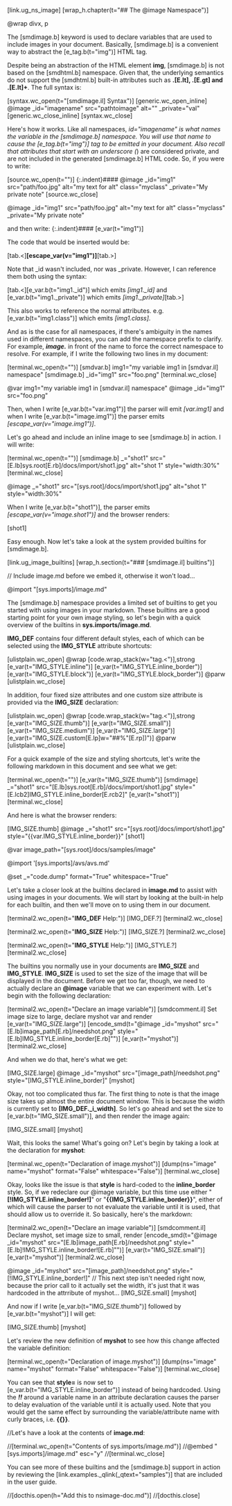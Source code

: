 [link.ug_ns_image]
[wrap_h.chapter(t="## The @image Namespace")]

@wrap divx, p

The [smdimage.b] keyword is used to declare variables that are used to include images in your document. Basically, [smdimage.b] is a convenient way to abstract the [e_tag.b(t="img")] HTML tag. 

Despite being an abstraction of the HTML element **img**, [smdimage.b] is not based on the [smdhtml.b] namespace. Given that, the underlying semantics do not support the [smdhtml.b] built-in attributes such as **.[E.lt], .[E.gt] and .[E.lt]+**. The full syntax is:

[syntax.wc_open(t="[smdimage.il] Syntax")]
    [generic.wc_open_inline]
        @image _id="imagename" src="pathtoimage" alt="" _private="val"
    [generic.wc_close_inline]
[syntax.wc_close]

Here's how it works. Like all namespaces, _id="imagename" is what names the variable in the [smdimage.b] namespace. You will use that name to cause the [e_tag.b(t="img")] tag to be emitted in your document. Also recall that attributes that start with an underscore (_) are considered private, and are not included in the generated [smdimage.b] HTML code. So, if you were to write:

[source.wc_open(t="")]
    {:.indent}#### @image _id="img1" src="path/foo.jpg" alt="my text for alt" class="myclass" _private="My private note"
[source.wc_close]

@image _id="img1" src="path/foo.jpg" alt="my text for alt" class="myclass" _private="My private note"

and then write:
{:.indent}#### [e_var(t="img1")]

The code that would be inserted would be:

[tab.<]**[escape_var(v="img1")]**[tab.>]

Note that _id wasn't included, nor was _private. However, I can reference them both using the syntax:

[tab.<][e_var.b(t="img1._id")] which emits *[img1._id]* and [e_var.b(t="img1._private")] which emits *[img1._private]*[tab.>]

This also works to reference the normal attributes. e.g. [e_var.b(t="img1.class")] which emits *[img1.class]*.

And as is the case for all namespaces, if there's ambiguity in the names used in different namespaces, you can add the namespace prefix to clarify. For example, ***image.*** in front of the name to force the correct namespace to resolve. For example, if I write the following two lines in my document:

[terminal.wc_open(t="")]
    [smdvar.b] img1="my variable img1 in [smdvar.il] namespace"
    [smdimage.b] _id="img1" src="foo.png"
[terminal.wc_close]

@var img1="my variable img1 in [smdvar.il] namespace"
@image _id="img1" src="foo.png"

Then, when I write [e_var.b(t="var.img1")] the parser will emit *[var.img1]* and when I write [e_var.b(t="image.img1")] the parser emits *[escape_var(v="image.img1")]*.

Let's go ahead and include an inline image to see [smdimage.b] in action. I will write:

[terminal.wc_open(t="")]
    [smdimage.b] _="shot1" src="[E.lb]sys.root[E.rb]/docs/import/shot1.jpg" alt="shot 1" style="width:30%"
[terminal.wc_close]

@image _="shot1" src="[sys.root]/docs/import/shot1.jpg" alt="shot 1" style="width:30%"

When I write [e_var.b(t="shot1")], the parser emits *[escape_var(v="image.shot1")]* and the browser renders:

[shot1]

Easy enough. Now let's take a look at the system provided builtins for [smdimage.b].


[link.ug_image_builtins]
[wrap_h.section(t="### [smdimage.il] builtins")]

// Include image.md before we embed it, otherwise it won't load...

@import "[sys.imports]/image.md"

The [smdimage.b] namespace provides a limited set of builtins to get you started with using images in your markdown. These builtins are a good starting point for your own image styling, so let's begin with a quick overview of the builtins in **sys.imports/image.md**. 

 **IMG_DEF** contains four different default styles, each of which can be selected using the **IMG_STYLE** attribute shortcuts:

[ulistplain.wc_open]
@wrap [code.wrap_stack(w="tag.<")],strong
[e_var(t="IMG_STYLE.inline")]
[e_var(t="IMG_STYLE.inline_border")]
[e_var(t="IMG_STYLE.block")]
[e_var(t="IMG_STYLE.block_border")]
@parw
[ulistplain.wc_close]

In addition, four fixed size attributes and one custom size attribute is provided via the **IMG_SIZE** declaration:

[ulistplain.wc_open]
@wrap [code.wrap_stack(w="tag.<")],strong
[e_var(t="IMG_SIZE.thumb")]
[e_var(t="IMG_SIZE.small")]
[e_var(t="IMG_SIZE.medium")]
[e_var(t="IMG_SIZE.large")]
[e_var(t="IMG_SIZE.custom[E.lp]w=\"##%\"[E.rp])")]
@parw
[ulistplain.wc_close]

For a quick example of the size and styling shortcuts, let's write the following markdown in this document and see what we get:

[terminal.wc_open(t="")]
    [e_var(t="IMG_SIZE.thumb")]
    [smdimage] _="shot1" src="[E.lb]sys.root[E.rb]/docs/import/shot1.jpg" style="[E.lcb2]IMG_STYLE.inline_border[E.rcb2]"
    [e_var(t="shot1")]
[terminal.wc_close]

And here is what the browser renders:

[IMG_SIZE.thumb]
@image _="shot1" src="[sys.root]/docs/import/shot1.jpg" style="{{var.IMG_STYLE.inline_border}}"
[shot1]

@var image_path="[sys.root]/docs/samples/image"

@import '[sys.imports]/avs/avs.md'

@set _="code.dump" format="True" whitespace="True"

Let's take a closer look at the builtins declared in **image.md** to assist with using images in your documents. We will start by looking at the built-in help for each builtin, and then we'll move on to using them in our document.

[terminal2.wc_open(t="**IMG_DEF** Help:")]
[IMG_DEF.?]
[terminal2.wc_close]

[terminal2.wc_open(t="**IMG_SIZE** Help:")]
[IMG_SIZE.?]
[terminal2.wc_close]

[terminal2.wc_open(t="**IMG_STYLE** Help:")]
[IMG_STYLE.?]
[terminal2.wc_close]

The builtins you normally use in your documents are **IMG_SIZE** and **IMG_STYLE**. **IMG_SIZE** is used to set the size of the image that will be displayed in the document. Before we get too far, though, we need to actually declare an **@image** variable that we can experiment with. Let's begin with the following declaration:

[terminal2.wc_open(t="Declare an image variable")]
    [smdcomment.il] Set image size to large, declare myshot var and render
    [e_var(t="IMG_SIZE.large")]
    [encode_smd(t="@image _id=\"myshot\" src=\"[E.lb]image_path[E.rb]/needshot.png\" style=\"[E.lb]IMG_STYLE.inline_border[E.rb]\"")]
    [e_var(t="myshot")]
[terminal2.wc_close]

And when we do that, here's what we get:

[IMG_SIZE.large]
@image _id="myshot" src="[image_path]/needshot.png" style="[IMG_STYLE.inline_border]"
[myshot]

Okay, not too complicated thus far. The first thing to note is that the image size takes up almost the entire document window. This is because the width is currently set to **[IMG_DEF._i_width]**. So let's go ahead and set the size to [e_var.b(t="IMG_SIZE.small")], and then render the image again:

[IMG_SIZE.small]
[myshot]

Wait, this looks the same! What's going on? Let's begin by taking a look at the declaration for **myshot**:

[terminal.wc_open(t="Declaration of image.myshot")]
    [dump(ns="image" name="myshot" format="False" whitespace="False")]
[terminal.wc_close]

Okay, looks like the issue is that **style** is hard-coded to the **inline_border** style. So, if we redeclare our @image variable, but this time use either "**[!IMG_STYLE.inline_border!]**" or "**{{IMG_STYLE.inline_border}}**", either of which will cause the parser to not evaluate the variable until it is used, that should allow us to override it. So basically, here's the markdown:

[terminal2.wc_open(t="Declare an image variable")]
    [smdcomment.il] Declare myshot, set image size to small, render
    [encode_smd(t="@image _id=\"myshot\" src=\"[E.lb]image_path[E.rb]/needshot.png\" style=\"[E.lb]!IMG_STYLE.inline_border![E.rb]\"")]
    [e_var(t="IMG_SIZE.small")]
    [e_var(t="myshot")]
[terminal2.wc_close]

@image _id="myshot" src="[image_path]/needshot.png" style="[!IMG_STYLE.inline_border!]"
// This next step isn't needed right now, because the prior call to it actually set the width, it's just that it was hardcoded in the attrribute of myshot...
[IMG_SIZE.small]
[myshot]

And now if I write [e_var.b(t="IMG_SIZE.thumb")] followed by [e_var.b(t="myshot")] I will get:

[IMG_SIZE.thumb]
[myshot]

Let's review the new definition of **myshot** to see how this change affected the variable definition:

[terminal.wc_open(t="Declaration of image.myshot")]
    [dump(ns="image" name="myshot" format="False" whitespace="False")]
[terminal.wc_close]

You can see that **style=** is now set to [e_var.b(t="IMG_STYLE.inline_border")] instead of being hardcoded. Using the ***!!*** around a variable name in an attribute declaration causes the parser to delay evaluation of the variable until it is actually used. Note that you would get the same effect by surrounding the variable/attribute name with curly braces, i.e. **{{}}**.

//Let's have a look at the contents of **image.md**:

//[terminal.wc_open(t="Contents of sys.imports/image.md")]
//@embed "[sys.imports]/image.md" esc="y"
//[terminal.wc_close]

You can see more of these builtins and the [smdimage.b] support in action by reviewing the [link.examples._qlink(_qtext="samples")] that are included in the user guide.

//[docthis.open(h="Add this to nsimage-doc.md")]
//[docthis.close]


